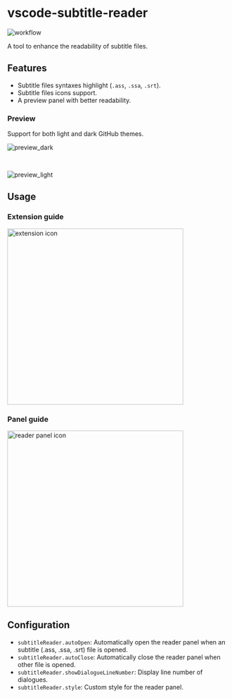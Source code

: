 # vscode-subtitle-reader

![workflow](https://github.com/Kuro-P/vscode-subtitle-reader/actions/workflows/publish.yml/badge.svg)

A tool to enhance the readability of subtitle files.

## Features
* Subtitle files syntaxes highlight (`.ass`, `.ssa`, `.srt`).
* Subtitle files icons support.
* A preview panel with better readability.

### Preview

Support for both light and dark GitHub themes.

![preview_dark](https://github.com/user-attachments/assets/bd6a5ccc-d6f5-4d3d-8129-1a045ffffc06)

<br />

![preview_light](https://github.com/user-attachments/assets/c8428e30-3c01-45d2-a10d-ed570686700b)

## Usage

### Extension guide
<img src="https://github.com/user-attachments/assets/4157e7c8-4bb3-4868-8de2-c6ec91a03425" alt="extension icon" width="400">

### Panel guide
<img src="https://github.com/user-attachments/assets/74f7e022-b6bf-4d67-91e0-0e2f6c36d718" alt="reader panel icon" width="400">

## Configuration

- `subtitleReader.autoOpen`: Automatically open the reader panel when an subtitle (.ass, .ssa, .srt) file is opened.
- `subtitleReader.autoClose`: Automatically close the reader panel when other file is opened.
- `subtitleReader.showDialogueLineNumber`: Display line number of dialogues.
- `subtitleReader.style`: Custom style for the reader panel.


